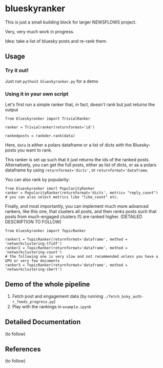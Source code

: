# blueskyranker
This is just a small building block for larger NEWSFLOWS project.

Very, very much work in progress. 

Idea: take a list of bluesky posts and re-rank them.

## Usage

### Try it out!
Just run `python3 blueskyranker.py` for a demo

### Using it in your own script
Let's first run a simple ranker that, in fact, doesn't rank but just returns the output
```
from blueskyranker import TrivialRanker

ranker = Trivialranker(returnformat='id')

rankedposts = rankder.rank(data)
```
Here, `data` is either a polars dataframe or a list of dicts with the Bluesky-posts you want to rank.

This ranker is set up such that it just returns the ids of the ranked posts. Alternatively, you can get the full posts, either as list of dicts, or as a polars dataframe by using `returnformat='dicts'`, or `returnformat='dataframe`.

You can also rank by popularity:
```
from blueskyranker imort PopularityRanker
ranker = PopularityRanker(returnformat='dicts', metric= "reply_count")  # you can also select metrics like "like_count" etc.
```

Finally, and most importantly, you can implement much more advanced rankers, like this one, that clusters all posts, and then ranks posts such that posts from much-engaged clusters (!) are ranked higher. (DETAILED DESCRIPTION TO FOLLOW)

```
from blueskyranker import TopicRanker
    
ranker1 = TopicRanker(returnformat='dataframe', method = 'networkclustering-tfidf')
ranker2 = TopicRanker(returnformat='dataframe', method = 'networkclustering-count')
# the following one is very slow and not recommended unless you have a GPU or very few documents
ranker3 = TopicRanker(returnformat='dataframe', method = 'networkclustering-sbert')
```


## Demo of the whole pipeline
1. Fetch post and engagement data (by running `./fetch_bsky_auth-r_feeds_progress.py`)
2. Play with the rankings in `example.ipynb`


## Detailed Documentation

(to follow)

## References

(to follow)
